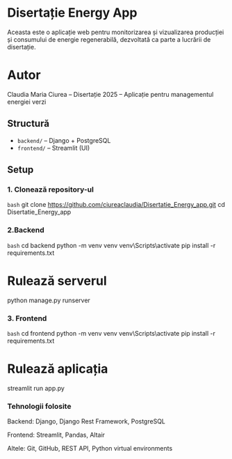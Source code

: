 # Disertație Energy App

Aceasta este o aplicație web pentru monitorizarea și vizualizarea producției și consumului de energie regenerabilă, dezvoltată ca parte a lucrării de disertație.

# Autor
Claudia Maria Ciurea – Disertație 2025 – Aplicație pentru managementul energiei verzi

## Structură

- `backend/` – Django + PostgreSQL
- `frontend/` – Streamlit (UI)

## Setup

### 1. Clonează repository-ul

```bash```
git clone https://github.com/ciureaclaudia/Disertatie_Energy_app.git
cd Disertatie_Energy_app 

### 2.Backend

```bash```
cd backend
python -m venv venv
venv\Scripts\activate
pip install -r requirements.txt
# Rulează serverul
python manage.py runserver

### 3. Frontend

```bash```
cd frontend
python -m venv venv
venv\Scripts\activate
pip install -r requirements.txt
# Rulează aplicația
streamlit run app.py


### Tehnologii folosite

Backend: Django, Django Rest Framework, PostgreSQL

Frontend: Streamlit, Pandas, Altair

Altele: Git, GitHub, REST API, Python virtual environments

